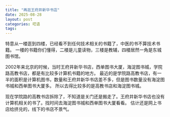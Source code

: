 ```yaml
---
title: "再逛王府井新华书店"
date: 2025-08-28
layout: post
categories: 呓语
tags: 
---
```


特意从一楼逛到四楼，已经看不到任何技术相关的书籍了，中医的书不算技术书籍。
一楼的书籍你们懂得，二楼是儿童读物，三楼是教辅，四楼居然一角是东城图书馆。

2002年来北京的时候，当时王府井新华书店，西单图书大厦，海淀图书城，学院路高教书店，都是有比较多计算机书籍的地方。
最近的是学院路高教书店，有一半的面积是计算机图书，数量和王府井新华书店差不多，但是图书数量没有海淀图书城和西单图书大厦多。
所以去得比较多的是高教书店和海淀图书城。

现在学院路的高教书店拆除了，不知道是关门还是搬走了。王府井新华书店也没有计算机相关的书了。找时间去海淀图书城和西单图书大厦看看。
估计还是网上书店给挤兑的，线下的书店不景气。

